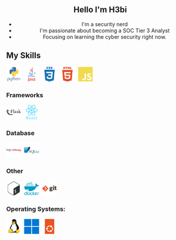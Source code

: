   <div id="Bio" align="center">
    <h2>Hello I'm H3bi</h2>
    <ul>
      <li>I'm a security nerd</li>
      <li>I'm passionate about becoming a SOC Tier 3 Analyst</li>
      <li>Focusing on learning the cyber security right now.</li>
    </ul>
  </div>

## My Skills 
<img src="https://github.com/devicons/devicon/blob/master/icons/python/python-original-wordmark.svg" title="Python" alt="Py" width="40" height="40"/>&nbsp;
<img src="https://github.com/devicons/devicon/blob/master/icons/java/java-original-wordmark.svg" title="Java" alt="Ja" width="40" height="40"/>&nbsp;
<img src="https://github.com/devicons/devicon/blob/master/icons/css3/css3-plain-wordmark.svg" title="Css3" alt="Cs" width="40" height="40"/>&nbsp;
<img src="https://github.com/devicons/devicon/blob/master/icons/html5/html5-plain-wordmark.svg" title="Html5" alt="Ht" width="40" height="40"/>&nbsp;
<img src="https://github.com/devicons/devicon/blob/master/icons/javascript/javascript-plain.svg" title="Javascript" alt="Js" width="40" height="40"/>&nbsp;


### Frameworks
<img src="https://github.com/devicons/devicon/blob/master/icons/flask/flask-original-wordmark.svg" title="Flask" alt="Fl" width="40" height="40"/>&nbsp;
<img src="https://github.com/devicons/devicon/blob/master/icons/react/react-original-wordmark.svg" title="React" alt="React" width="40" height="40"/>&nbsp;

### Database
<img src="https://github.com/devicons/devicon/blob/master/icons/sqlalchemy/sqlalchemy-original-wordmark.svg" title="Sqlalchemy" alt="Sq" width="40" height="40"/>&nbsp;
<img src="https://github.com/devicons/devicon/blob/master/icons/sqlite/sqlite-original-wordmark.svg" title="Sqlite" alt="Sq" width="40" height="40"/>&nbsp;

### Other
<img src="https://github.com/devicons/devicon/blob/master/icons/bash/bash-original.svg" title="Bash" alt="Ba" width="40" height="40"/>&nbsp;
<img src="https://github.com/devicons/devicon/blob/master/icons/docker/docker-plain-wordmark.svg" title="Docker" alt="Do" width="40" height="40"/>&nbsp;
<img src="https://github.com/devicons/devicon/blob/master/icons/git/git-original-wordmark.svg" title="Git" alt="Gi" width="40" height="40"/>&nbsp;

### Operating Systems:
<img src="https://github.com/devicons/devicon/blob/master/icons/linux/linux-original.svg" title="Linux" alt="Li" width="40" height="40"/>&nbsp;
<img src="https://github.com/devicons/devicon/blob/master/icons/windows11/windows11-original.svg" title="Windows11" alt="Wi" width="40" height="40"/>&nbsp;
<img src="https://github.com/devicons/devicon/blob/master/icons/ubuntu/ubuntu-original.svg" title="Ubuntu" alt="Ub" width="40" height="40"/>&nbsp;


